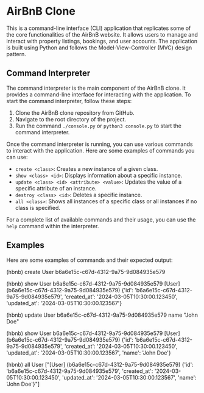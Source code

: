 # AirBnB Clone

This is a command-line interface (CLI) application that replicates some of the core functionalities of the AirBnB website. It allows users to manage and interact with property listings, bookings, and user accounts. The application is built using Python and follows the Model-View-Controller (MVC) design pattern.

## Command Interpreter

The command interpreter is the main component of the AirBnB clone. It provides a command-line interface for interacting with the application. To start the command interpreter, follow these steps:

1. Clone the AirBnB clone repository from GitHub.
2. Navigate to the root directory of the project.
3. Run the command `./console.py` or `python3 console.py` to start the command interpreter.

Once the command interpreter is running, you can use various commands to interact with the application. Here are some examples of commands you can use:

- `create <class>`: Creates a new instance of a given class.
- `show <class> <id>`: Displays information about a specific instance.
- `update <class> <id> <attribute> <value>`: Updates the value of a specific attribute of an instance.
- `destroy <class> <id>`: Deletes a specific instance.
- `all <class>`: Shows all instances of a specific class or all instances if no class is specified.

For a complete list of available commands and their usage, you can use the `help` command within the interpreter.

## Examples

Here are some examples of commands and their expected output:

(hbnb) create User
b6a6e15c-c67d-4312-9a75-9d084935e579

(hbnb) show User b6a6e15c-c67d-4312-9a75-9d084935e579
[User] (b6a6e15c-c67d-4312-9a75-9d084935e579) {'id': 'b6a6e15c-c67d-4312-9a75-9d084935e579', 'created_at': '2024-03-05T10:30:00.123450', 'updated_at': '2024-03-05T10:30:00.123567'}

(hbnb) update User b6a6e15c-c67d-4312-9a75-9d084935e579 name "John Doe"

(hbnb) show User b6a6e15c-c67d-4312-9a75-9d084935e579
[User] (b6a6e15c-c67d-4312-9a75-9d084935e579) {'id': 'b6a6e15c-c67d-4312-9a75-9d084935e579', 'created_at': '2024-03-05T10:30:00.123450', 'updated_at': '2024-03-05T10:30:00.123567', 'name': 'John Doe'}

(hbnb) all User
["[User] (b6a6e15c-c67d-4312-9a75-9d084935e579) {'id': 'b6a6e15c-c67d-4312-9a75-9d084935e579', 'created_at': '2024-03-05T10:30:00.123450', 'updated_at': '2024-03-05T10:30:00.123567', 'name': 'John Doe'}"]